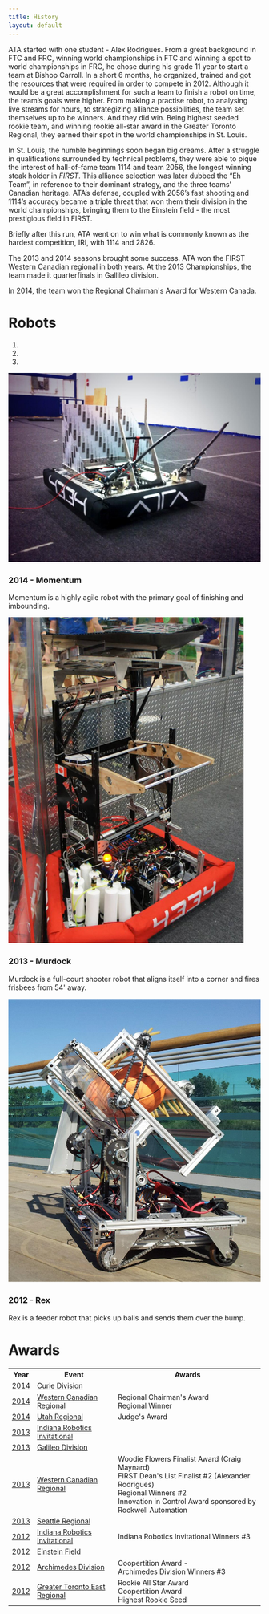 ```yaml
---
title: History
layout: default
---
```


ATA started with one student - Alex Rodrigues. From a great background in FTC and FRC, winning world championships in FTC and winning a spot to world championships in FRC, he chose during his grade 11 year to start a team at Bishop Carroll. In a short 6 months, he organized, trained and got the resources that were required in order to compete in 2012. Although it would be a great accomplishment for such a team to finish a robot on time, the team’s goals were higher. From making a practise robot, to analysing live streams for hours, to strategizing alliance possibilities, the team set themselves up to be winners. And they did win. Being highest seeded rookie team, and winning rookie all-star award in the Greater Toronto Regional, they earned their spot in the world championships in St. Louis.

In St. Louis, the humble beginnings soon began big dreams. After a struggle in qualifications surrounded by technical problems, they were able to pique the interest of hall-of-fame team 1114 and team 2056, the longest winning steak holder in <i>FIRST</i>. This alliance selection was later dubbed the “Eh Team”, in reference to their dominant strategy, and the three teams’ Canadian heritage. ATA’s defense, coupled with 2056’s fast shooting and 1114’s accuracy became a triple threat that won them their division in the world championships, bringing them to the Einstein field - the most prestigious field in FIRST.

Briefly after this run, ATA went on to win what is commonly known as the hardest competition, IRI, with 1114 and 2826.

The 2013 and 2014 seasons brought some success. ATA won the FIRST Western Canadian regional in both years. At the 2013 Championships, the team made it quarterfinals in Gallileo division.

In 2014, the team won the Regional Chairman's Award for Western Canada.

# Robots

<div id="carousel" class="carousel slide">
    <ol class="carousel-indicators">
        <li data-target="#carousel" data-slide-to="0" class="active"></li>
        <li data-target="#carousel" data-slide-to="1" class="active"></li>
        <li data-target="#carousel" data-slide-to="2" class="active"></li>
    </ol>
    <div class="carousel-inner">
        <div class="item active">
            <img style="max-height:650px;" src="/albums/RobotReveal2014/main.jpg" alt="Image not found!">
            <div class="carousel-caption">
                <h3>2014 - Momentum</h3>
                <p>Momentum is a highly agile robot with the primary goal of finishing and imbounding.</p>
            </div>
        </div>
        <div class="item">
			<a href="/img/ATA-promo.jpg"><img style="max-height:650px;" src="/img/2013-robot.jpg" alt="Image not found!"></a>
            <div class="carousel-caption">
                <h3>2013 - Murdock</h3>
                <p>Murdock is a full-court shooter robot that aligns itself into a corner and fires frisbees from 54' away.</p>
            </div>
        </div>
        <div class="item">
            <img style="max-height:650px;" src="/img/2012-robot.jpg" alt="Image not found!">
            <div class="carousel-caption">
                <h3>2012 - Rex</h3>
                <p>Rex is a feeder robot that picks up balls and sends them over the bump.</p>
            </div>
        </div>
    </div>
    <a class="left carousel-control" href="#carousel" data-slide="prev">
        <span class="glyphicon glyphicon-chevron-left"></span>
    </a>
    <a class="right carousel-control" href="#carousel" data-slide="next">
        <span class="glyphicon glyphicon-chevron-right"></span>
    </a>
</div>


# Awards
<table class="table table-condensed">
    <tbody>
        <tr>
            <th>Year</th>
            <th>Event</th>
            <th>Awards</th>
        </tr>
        <tr>
            <td><a href="http://www.thebluealliance.com/team/4334/2014">2014</a></td>
            <td><a href="http://www.thebluealliance.com/event/2014cur">Curie Division</a></td>
            <td></td>
        </tr>
        <tr>
            <td><a href="http://www.thebluealliance.com/team/4334/2014">2014</a></td>
            <td><a href="http://www.thebluealliance.com/event/2014abca">Western Canadian Regional</a></td>
            <td>
                Regional Chairman's Award
                <br>
                Regional Winner
            </td>
        </tr>
        <tr>
            <td><a href="http://www.thebluealliance.com/team/4334/2014">2014</a></td>
            <td><a href="http://www.thebluealliance.com/event/2014utwv">Utah Regional</a></td>
            <td>
                Judge's Award
            </td>
        </tr>
        <tr>
            <td><a href="http://www.thebluealliance.com/team/4334/2013">2013</a></td>
            <td><a href="http://www.thebluealliance.com/event/2013iri">Indiana Robotics Invitational</a></td>
            <td></td>
        </tr>
        <tr>
            <td><a href="http://www.thebluealliance.com/team/4334/2013">2013</a></td>
            <td><a href="http://www.thebluealliance.com/event/2013gal">Galileo Division</a></td>
            <td></td>
        </tr>
        <tr>
            <td><a href="http://www.thebluealliance.com/team/4334/2013">2013</a></td>
            <td><a href="http://www.thebluealliance.com/event/2013abca">Western Canadian Regional</a></td>
            <td>
                Woodie Flowers Finalist Award (Craig Maynard)
                <br>
                FIRST Dean's List Finalist #2 (Alexander Rodrigues)
                <br>
                Regional Winners #2
                <br>
                Innovation in Control Award sponsored by Rockwell Automation
            </td>
        </tr>
        <tr>
            <td><a href="http://www.thebluealliance.com/team/4334/2013">2013</a></td>
            <td><a href="http://www.thebluealliance.com/event/2013wase">Seattle Regional</a></td>
            <td></td>
        </tr>
        <tr>
            <td><a href="http://www.thebluealliance.com/team/4334/2012">2012</a></td>
            <td><a href="http://www.thebluealliance.com/event/2012iri">Indiana Robotics Invitational</a></td>
            <td>
                Indiana Robotics Invitational Winners #3
            </td>
        </tr>
        <tr>
            <td><a href="http://www.thebluealliance.com/team/4334/2012">2012</a></td>
            <td><a href="http://www.thebluealliance.com/event/2012cmp">Einstein Field</a></td>
            <td></td>
        </tr>
        <tr>
            <td><a href="http://www.thebluealliance.com/team/4334/2012">2012</a></td>
            <td><a href="http://www.thebluealliance.com/event/2012arc">Archimedes Division</a></td>
            <td>
                Coopertition Award - 
                <br>
                Archimedes Division Winners #3
            </td>
        </tr>
        <tr>
            <td><a href="http://www.thebluealliance.com/team/4334/2012">2012</a></td>
            <td><a href="http://www.thebluealliance.com/event/2012on">Greater Toronto East Regional</a></td>
            <td>
                Rookie All Star Award
                <br>
                Coopertition Award
                <br>
                Highest Rookie Seed
                <br>
            </td>
        </tr>
    </tbody>
</table>
